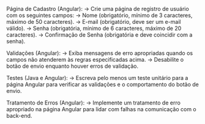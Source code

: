 Página de Cadastro (Angular):
-> Crie uma página de registro de usuário com os seguintes campos:
-> Nome (obrigatório, mínimo de 3 caracteres, máximo de 50 caracteres).
-> E-mail (obrigatório, deve ser um e-mail válido).
-> Senha (obrigatória, mínimo de 6 caracteres, máximo de 20 caracteres).
-> Confirmação de Senha (obrigatória e deve coincidir com a senha).

Validações (Angular):
-> Exiba mensagens de erro apropriadas quando os campos não atenderem às
regras especificadas acima.
-> Desabilite o botão de envio enquanto houver erros de validação.

Testes (Java e Angular):
-> Escreva pelo menos um teste unitário para a página Angular para verificar as
validações e o comportamento do botão de envio.

Tratamento de Erros (Angular):
-> Implemente um tratamento de erro apropriado na página Angular para lidar com
falhas na comunicação com o back-end.
